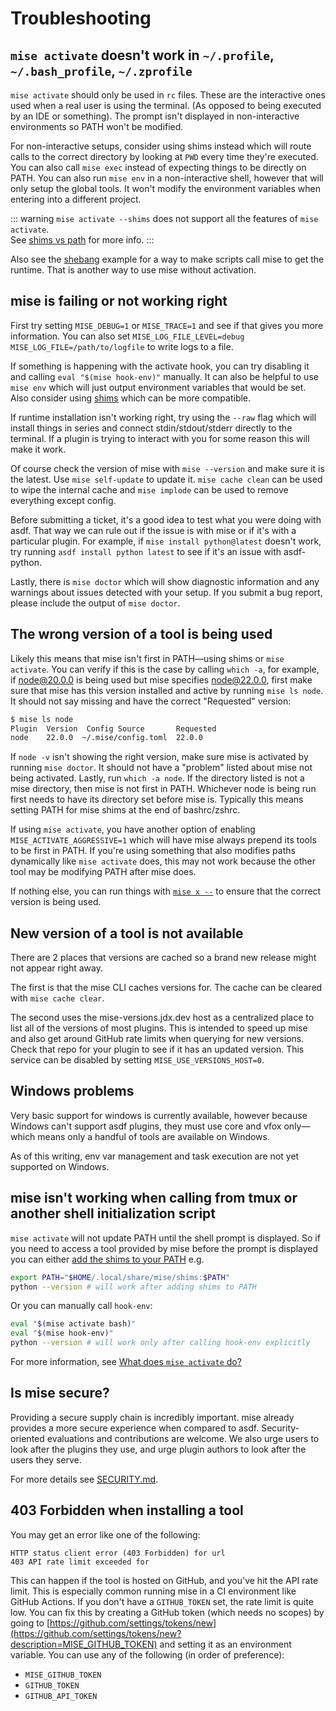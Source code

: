 # Troubleshooting

## `mise activate` doesn't work in `~/.profile`, `~/.bash_profile`, `~/.zprofile`

`mise activate` should only be used in `rc` files. These are the interactive ones used when a real user is using the
terminal. (As opposed to being executed by an IDE or something). The prompt isn't displayed in non-interactive
environments so PATH won't be modified.

For non-interactive setups, consider using shims instead which will route calls to the correct directory by looking at
`PWD` every time they're executed. You can also call `mise exec` instead of expecting things to be directly on PATH. You
can also run `mise env` in a non-interactive shell, however that will only setup the global tools. It won't modify the
environment variables when entering into a different project.

::: warning `mise activate --shims` does not support all the features of `mise activate`.<br> See
[shims vs path](/dev-tools/shims.html#shims-vs-path) for more info. :::

Also see the [shebang](/tips-and-tricks#shebang) example for a way to make scripts call mise to get the runtime. That is
another way to use mise without activation.

## mise is failing or not working right

First try setting `MISE_DEBUG=1` or `MISE_TRACE=1` and see if that gives you more information. You can also set
`MISE_LOG_FILE_LEVEL=debug MISE_LOG_FILE=/path/to/logfile` to write logs to a file.

If something is happening with the activate hook, you can try disabling it and calling `eval "$(mise hook-env)"`
manually. It can also be helpful to use `mise env` which will just output environment variables that would be set. Also
consider using [shims](/dev-tools/shims.md) which can be more compatible.

If runtime installation isn't working right, try using the `--raw` flag which will install things in series and connect
stdin/stdout/stderr directly to the terminal. If a plugin is trying to interact with you for some reason this will make
it work.

Of course check the version of mise with `mise --version` and make sure it is the latest. Use `mise self-update` to
update it. `mise cache clean` can be used to wipe the internal cache and `mise implode` can be used to remove everything
except config.

Before submitting a ticket, it's a good idea to test what you were doing with asdf. That way we can rule out if the
issue is with mise or if it's with a particular plugin. For example, if `mise install python@latest` doesn't work, try
running `asdf install python latest` to see if it's an issue with asdf-python.

Lastly, there is `mise doctor` which will show diagnostic information and any warnings about issues detected with your
setup. If you submit a bug report, please include the output of `mise doctor`.

## The wrong version of a tool is being used

Likely this means that mise isn't first in PATH—using shims or `mise activate`. You can verify if this is the case by
calling `which -a`, for example, if node@20.0.0 is being used but mise specifies node@22.0.0, first make sure that mise
has this version installed and active by running `mise ls node`. It should not say missing and have the correct
"Requested" version:

```bash
$ mise ls node
Plugin  Version  Config Source       Requested
node    22.0.0  ~/.mise/config.toml  22.0.0
```

If `node -v` isn't showing the right version, make sure mise is activated by running `mise doctor`. It should not have a
"problem" listed about mise not being activated. Lastly, run `which -a node`. If the directory listed is not a mise
directory, then mise is not first in PATH. Whichever node is being run first needs to have its directory set before mise
is. Typically this means setting PATH for mise shims at the end of bashrc/zshrc.

If using `mise activate`, you have another option of enabling `MISE_ACTIVATE_AGGRESSIVE=1` which will have mise always
prepend its tools to be first in PATH. If you're using something that also modifies paths dynamically like
`mise activate` does, this may not work because the other tool may be modifying PATH after mise does.

If nothing else, you can run things with [`mise x --`](/cli/exec) to ensure that the correct version is being used.

## New version of a tool is not available

There are 2 places that versions are cached so a brand new release might not appear right away.

The first is that the mise CLI caches versions for. The cache can be cleared with `mise cache clear`.

The second uses the mise-versions.jdx.dev host as a centralized place to list all of the versions of most plugins. This
is intended to speed up mise and also get around GitHub rate limits when querying for new versions. Check that repo for
your plugin to see if it has an updated version. This service can be disabled by setting `MISE_USE_VERSIONS_HOST=0`.

## Windows problems

Very basic support for windows is currently available, however because Windows can't support asdf plugins, they must use
core and vfox only—which means only a handful of tools are available on Windows.

As of this writing, env var management and task execution are not yet supported on Windows.

## mise isn't working when calling from tmux or another shell initialization script

`mise activate` will not update PATH until the shell prompt is displayed. So if you need to access a tool provided by
mise before the prompt is displayed you can either
[add the shims to your PATH](/dev-tools/shims.html#how-to-add-mise-shims-to-path) e.g.

```bash
export PATH="$HOME/.local/share/mise/shims:$PATH"
python --version # will work after adding shims to PATH
```

Or you can manually call `hook-env`:

```bash
eval "$(mise activate bash)"
eval "$(mise hook-env)"
python --version # will work only after calling hook-env explicitly
```

For more information, see [What does `mise activate` do?](/faq#what-does-mise-activate-do)

## Is mise secure?

Providing a secure supply chain is incredibly important. mise already provides a more secure experience when compared to
asdf. Security-oriented evaluations and contributions are welcome. We also urge users to look after the plugins they
use, and urge plugin authors to look after the users they serve.

For more details see [SECURITY.md](https://github.com/jdx/mise/blob/main/SECURITY.md).

## 403 Forbidden when installing a tool

You may get an error like one of the following:

```text
HTTP status client error (403 Forbidden) for url
403 API rate limit exceeded for
```

This can happen if the tool is hosted on GitHub, and you've hit the API rate limit. This is especially common running
mise in a CI environment like GitHub Actions. If you don't have a `GITHUB_TOKEN` set, the rate limit is quite low. You
can fix this by creating a GitHub token (which needs no scopes) by going to
[https://github.com/settings/tokens/new](https://github.com/settings/tokens/new?description=MISE_GITHUB_TOKEN) and
setting it as an environment variable. You can use any of the following (in order of preference):

- `MISE_GITHUB_TOKEN`
- `GITHUB_TOKEN`
- `GITHUB_API_TOKEN`
